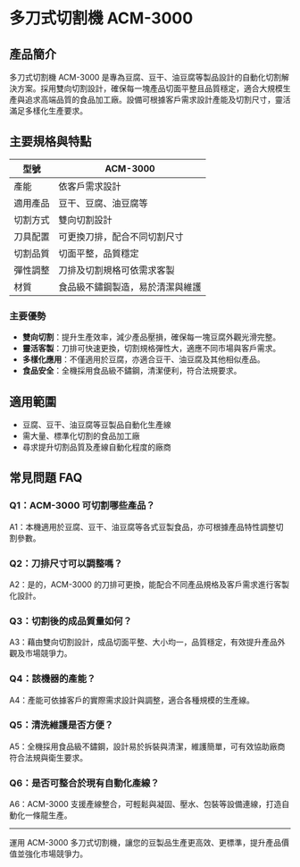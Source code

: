 # 多刀式切割機 ACM-3000

## 產品簡介
多刀式切割機 ACM-3000 是專為豆腐、豆干、油豆腐等製品設計的自動化切割解決方案。採用雙向切割設計，確保每一塊產品切面平整且品質穩定，適合大規模生產與追求高端品質的食品加工廠。設備可根據客戶需求設計產能及切割尺寸，靈活滿足多樣化生產要求。

## 主要規格與特點

| 型號      | ACM-3000               |
|-----------|------------------------|
| 產能      | 依客戶需求設計         |
| 適用產品  | 豆干、豆腐、油豆腐等   |
| 切割方式  | 雙向切割設計           |
| 刀具配置  | 可更換刀排，配合不同切割尺寸 |
| 切割品質  | 切面平整，品質穩定     |
| 彈性調整  | 刀排及切割規格可依需求客製|
| 材質      | 食品級不鏽鋼製造，易於清潔與維護 |

### 主要優勢
- **雙向切割**：提升生產效率，減少產品壓損，確保每一塊豆腐外觀光滑完整。
- **靈活客製**：刀排可快速更換，切割規格彈性大，適應不同市場與客戶需求。
- **多樣化應用**：不僅適用於豆腐，亦適合豆干、油豆腐及其他相似產品。
- **食品安全**：全機採用食品級不鏽鋼，清潔便利，符合法規要求。

## 適用範圍
- 豆腐、豆干、油豆腐等豆製品自動化生產線
- 需大量、標準化切割的食品加工廠
- 尋求提升切割品質及產線自動化程度的廠商

## 常見問題 FAQ

### Q1：ACM-3000 可切割哪些產品？
A1：本機適用於豆腐、豆干、油豆腐等各式豆製食品，亦可根據產品特性調整切割參數。

### Q2：刀排尺寸可以調整嗎？
A2：是的，ACM-3000 的刀排可更換，能配合不同產品規格及客戶需求進行客製化設計。

### Q3：切割後的成品質量如何？
A3：藉由雙向切割設計，成品切面平整、大小均一，品質穩定，有效提升產品外觀及市場競爭力。

### Q4：該機器的產能？
A4：產能可依據客戶的實際需求設計與調整，適合各種規模的生產線。

### Q5：清洗維護是否方便？
A5：全機採用食品級不鏽鋼，設計易於拆裝與清潔，維護簡單，可有效協助廠商符合法規與衛生要求。

### Q6：是否可整合於現有自動化產線？
A6：ACM-3000 支援產線整合，可輕鬆與凝固、壓水、包裝等設備連線，打造自動化一條龍生產。

---

運用 ACM-3000 多刀式切割機，讓您的豆製品生產更高效、更標準，提升產品價值並強化市場競爭力。
